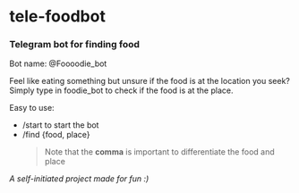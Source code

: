 # tele-foodbot

### Telegram bot for finding food
Bot name: @Foooodie_bot

Feel like eating something but unsure if the food is at the location you seek?
Simply type in foodie_bot to check if the food is at the place.

Easy to use:
- /start to start the bot
- /find {food, place}  
  > Note that the **comma** is important to differentiate the food and place

*A self-initiated project made for fun :)*




